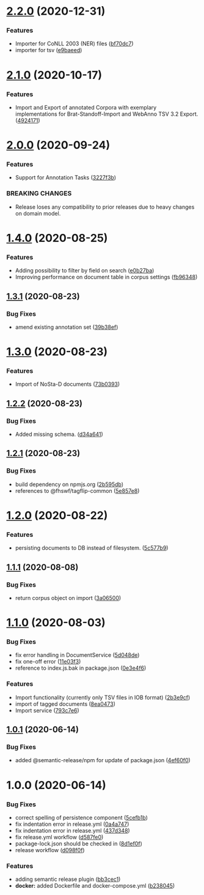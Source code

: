 # [2.2.0](https://github.com/fhswf/tagflip-backend/compare/v2.1.0...v2.2.0) (2020-12-31)


### Features

* Importer for CoNLL 2003 (NER) files ([bf70dc7](https://github.com/fhswf/tagflip-backend/commit/bf70dc7dda938dcb356cc63161a3d801b5427706))
* importer for tsv ([e9baeed](https://github.com/fhswf/tagflip-backend/commit/e9baeed176f9e64d95c143b39f7fe30820bad4f7))

# [2.1.0](https://github.com/fhswf/tagflip-backend/compare/v2.0.0...v2.1.0) (2020-10-17)


### Features

* Import and Export of annotated Corpora with exemplary implementations for Brat-Standoff-Import and WebAnno TSV 3.2 Export. ([4924171](https://github.com/fhswf/tagflip-backend/commit/4924171ed6172398ee87b1d0b826a3ee163ed4c4))

# [2.0.0](https://github.com/fhswf/tagflip-backend/compare/v1.4.0...v2.0.0) (2020-09-24)


### Features

* Support for Annotation Tasks ([3227f3b](https://github.com/fhswf/tagflip-backend/commit/3227f3b23668ff692e138f98e95b683c0c155f12))


### BREAKING CHANGES

* Release loses any compatibility to prior releases due
to heavy changes on domain model.

# [1.4.0](https://github.com/fhswf/tagflip-backend/compare/v1.3.1...v1.4.0) (2020-08-25)


### Features

* Adding possibility to filter by field on search ([e0b27ba](https://github.com/fhswf/tagflip-backend/commit/e0b27bae626392014d9b35903a1b689330f0888d))
* Improving performance on document table in corpus settings ([fb96348](https://github.com/fhswf/tagflip-backend/commit/fb963485896f40cc527f0e58aab6ffe950a77f69))

## [1.3.1](https://github.com/fhswf/tagflip-backend/compare/v1.3.0...v1.3.1) (2020-08-23)


### Bug Fixes

* amend existing annotation set ([39b38ef](https://github.com/fhswf/tagflip-backend/commit/39b38efc01db73d497236ea91dbe80d5b20e403b))

# [1.3.0](https://github.com/fhswf/tagflip-backend/compare/v1.2.2...v1.3.0) (2020-08-23)


### Features

* Import of NoSta-D documents ([73b0393](https://github.com/fhswf/tagflip-backend/commit/73b0393f5df596e39036567d56fd7eb73df91231))

## [1.2.2](https://github.com/fhswf/tagflip-backend/compare/v1.2.1...v1.2.2) (2020-08-23)


### Bug Fixes

* Added missing schema. ([d34a641](https://github.com/fhswf/tagflip-backend/commit/d34a6415a1787936d1a033a5809d35171f2bf071))

## [1.2.1](https://github.com/fhswf/tagflip-backend/compare/v1.2.0...v1.2.1) (2020-08-23)


### Bug Fixes

* build dependency on npmjs.org ([2b595db](https://github.com/fhswf/tagflip-backend/commit/2b595db5e4705ffb1c70f4e446d15cd9108e5df3))
* references to @fhswf/tagflip-common ([5e857e8](https://github.com/fhswf/tagflip-backend/commit/5e857e8b9bf765e56e066135769766a3801ab9da))

# [1.2.0](https://github.com/fhswf/tagflip-backend/compare/v1.1.1...v1.2.0) (2020-08-22)


### Features

* persisting documents to DB instead of filesystem. ([5c577b9](https://github.com/fhswf/tagflip-backend/commit/5c577b95b8b28cedc355fd66eb63c1a15118dec4))

## [1.1.1](https://github.com/fhswf/tagflip-backend/compare/v1.1.0...v1.1.1) (2020-08-08)


### Bug Fixes

* return corpus object on import ([3a06500](https://github.com/fhswf/tagflip-backend/commit/3a06500a76078e23ffcf2691a0bf23d5b7bfa570))

# [1.1.0](https://github.com/fhswf/tagflip-backend/compare/v1.0.1...v1.1.0) (2020-08-03)


### Bug Fixes

* fix error handling in DocumentService ([5d048de](https://github.com/fhswf/tagflip-backend/commit/5d048de8b4459b610b837d267a05c79611a6e0e9))
* fix one-off error ([11e03f3](https://github.com/fhswf/tagflip-backend/commit/11e03f32756ac00d82a76e1566509dbe0121dd85))
* reference to index.js.bak in package.json ([0e3e4f6](https://github.com/fhswf/tagflip-backend/commit/0e3e4f6a740a080458426da7db25f3013a3ba587))


### Features

* Import functionality (currently only TSV files in IOB format) ([2b3e9cf](https://github.com/fhswf/tagflip-backend/commit/2b3e9cf687dec23910506c0885f318afb668617b))
* import of tagged documents ([8ea0473](https://github.com/fhswf/tagflip-backend/commit/8ea0473c547d7da0251a772d1a640ec6e7a7587d))
* Import service ([793c7e6](https://github.com/fhswf/tagflip-backend/commit/793c7e66c154a2dab878931237faa3db3cf52253))

## [1.0.1](https://github.com/fhswf/tagflip-backend/compare/v1.0.0...v1.0.1) (2020-06-14)


### Bug Fixes

* added @semantic-release/npm for update of package.json ([4ef60f0](https://github.com/fhswf/tagflip-backend/commit/4ef60f0e6b62728bc25086433122165c42bdde02))

# 1.0.0 (2020-06-14)


### Bug Fixes

* correct spelling of persistence component ([5cefb1b](https://github.com/fhswf/tagflip-backend/commit/5cefb1b3b3713694d8f4fe679f8b31e375960436))
* fix indentation error in release.yml ([0a4a747](https://github.com/fhswf/tagflip-backend/commit/0a4a7473e4dd4d0aa07890d816e2095112daa66f))
* fix indentation error in release.yml ([437d348](https://github.com/fhswf/tagflip-backend/commit/437d34843af77d64ff701d60e7a7c3ddec5704ba))
* fix release.yml workflow ([d587fe0](https://github.com/fhswf/tagflip-backend/commit/d587fe081b4290bc3dde6849ffa146272978e35a))
* package-lock.json should be checked in ([8d1ef0f](https://github.com/fhswf/tagflip-backend/commit/8d1ef0f071c2927de930c2e0062fa58c7c73cb01))
* release workflow ([d098f0f](https://github.com/fhswf/tagflip-backend/commit/d098f0f3d3eb444845486162842a8d8d1beb594c))


### Features

* adding semantic release plugin ([bb3cec1](https://github.com/fhswf/tagflip-backend/commit/bb3cec16b21e057e63dba42aa26d1325695c0638))
* **docker:** added Dockerfile and docker-compose.yml ([b238045](https://github.com/fhswf/tagflip-backend/commit/b2380452de647ea9b11d7dc65c4986b9060782a4))
